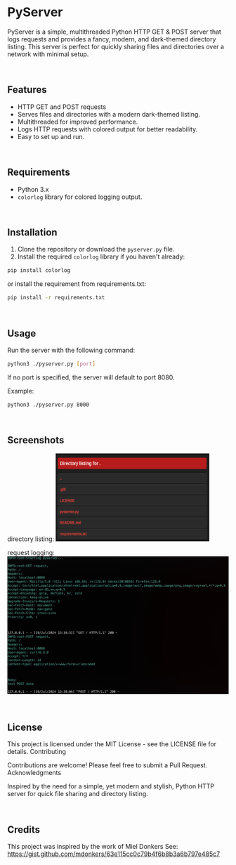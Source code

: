 # PyServer

PyServer is a simple, multithreaded Python HTTP GET & POST server that logs requests and provides a fancy, modern, and dark-themed directory listing. This server is perfect for quickly sharing files and directories over a network with minimal setup.

<br>

## Features

- HTTP GET and POST requests
- Serves files and directories with a modern dark-themed listing.
- Multithreaded for improved performance.
- Logs HTTP requests with colored output for better readability.
- Easy to set up and run.

<br>

## Requirements

- Python 3.x
- `colorlog` library for colored logging output.

<br>

## Installation

1. Clone the repository or download the `pyserver.py` file.
2. Install the required `colorlog` library if you haven't already:

```bash
pip install colorlog
```

or install the requirement from requirements.txt:

```bash
pip install -r requirements.txt
```

<br>

## Usage

Run the server with the following command:
```bash
python3 ./pyserver.py [port]
```
If no port is specified, the server will default to port 8080.

Example:
```bash
python3 ./pyserver.py 8000
```

<br>

## Screenshots

directory listing:
<img src="screenshots/directory_listing.png" width="350" height="200">

request logging:
![](screenshots/request_logging.png)

<br>

## License

This project is licensed under the MIT License - see the LICENSE file for details.
Contributing

Contributions are welcome! Please feel free to submit a Pull Request.
Acknowledgments

Inspired by the need for a simple, yet modern and stylish, Python HTTP server for quick file sharing and directory listing.

<br>

## Credits

This project was inspired by the work of Miel Donkers
See: <a href="https://gist.github.com/mdonkers/63e115cc0c79b4f6b8b3a6b797e485c7">https://gist.github.com/mdonkers/63e115cc0c79b4f6b8b3a6b797e485c7</a>
